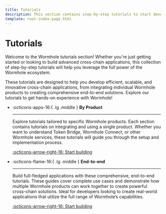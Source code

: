 ```yaml
---
title: Tutorials
description: This section contains step-by-step tutorials to start developing with Wormhole, including creating cross-chain contracts and multichain transfers.
template: root-index-page.html
---
```


# Tutorials

Welcome to the Wormhole tutorials section! Whether you're just getting started or looking to build advanced cross-chain applications, this collection of step-by-step tutorials will help you leverage the full power of the Wormhole ecosystem. 

These tutorials are designed to help you develop efficient, scalable, and innovative cross-chain applications, from integrating individual Wormhole products to creating comprehensive end-to-end solutions. Explore our tutorials to get hands-on experience with Wormhole!

<div class="grid cards" markdown>

-   :octicons-apps-16:{ .lg .middle } **By Product**

    ---

    Explore tutorials tailored to specific Wormhole products. Each section contains tutorials on integrating and using a single product. Whether you want to understand Token Bridge, Wormhole Connect, or other Wormhole services, these tutorials will guide you through the setup and implementation process.

    [:octicons-arrow-right-16: Start building](/docs/tutorials/by-product/)

-   :octicons-flame-16:{ .lg .middle } **End-to-end**

    ---

    Build full-fledged applications with these comprehensive, end-to-end tutorials. These guides cover complete use cases and demonstrate how multiple Wormhole products can work together to create powerful cross-chain solutions. Ideal for developers looking to create real-world applications that utilize the full range of Wormhole’s capabilities.

    [:octicons-arrow-right-16: Start building](/docs/tutorials/end-to-end/)

</div>
